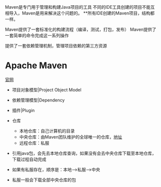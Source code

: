 Maven是专门用于管理和构建Java项目的工具
不同的IDE工具创建的项目不能互相导入，Maven是用来解决这个问题的。
**所有IDE创建的Maven项目，结构都一样。

Maven提供了一套标准化的构建流程（编译，测试，打包，发布）
Maven提供了一套简单的命令完成这一系列操作

提供了一套依赖管理机制，管理项目依赖的第三方资源

# Apache Maven
[官网](http://maven.apache.org/ )
- 项目对象模型|Project Object Model
- 依赖管理模型|Dependency
- 插件|Plugin

- 仓库
	- 本地仓库：自己计算机的目录
	- 中央仓库：由Maven团队维护的全球唯一的仓库，[地址](https://repo1.maven.org/maven2/)
	- 远程仓库：私服
- 引用java包，会先去本地仓库查询，如果没有会去中央仓库下载至本地仓库，下载过程自动完成
- 如果有私服存在，顺序是：本地-->私服-->中央
- 私服一般会下载全部中央仓库的包